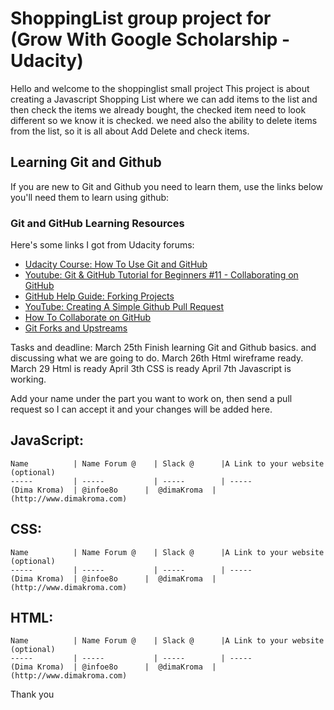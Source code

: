 # ShoppingList group project for (Grow With Google Scholarship - Udacity)
Hello and welcome to the shoppinglist small project
This project is about creating a Javascript Shopping List where we can add items to the list and then check the items we already bought, the checked item need to look different so we know it is checked. we need also the ability to delete items from the list, so it is all about Add Delete and check items.


## Learning Git and Github
If you are new to Git and Github you need to learn them, use the links below you'll need them to learn using github:


### Git and GitHub Learning Resources
Here's some links I got from Udacity forums:

* [Udacity Course: How To Use Git and GitHub](https://www.udacity.com/course/how-to-use-git-and-github--ud775) 
* [Youtube: Git & GitHub Tutorial for Beginners #11 - Collaborating on GitHub](https://www.youtube.com/watch?v=MnUd31TvBoU&t=402s) 
* [GitHub Help Guide: Forking Projects](https://guides.github.com/activities/forking/)
* [YouTube: Creating A Simple Github Pull Request](https://www.youtube.com/watch?v=rgbCcBNZcdQ) 
* [How To Collaborate on GitHub](https://code.tutsplus.com/tutorials/how-to-collaborate-on-github--net-34267) 
* [Git Forks and Upstreams](https://www.atlassian.com/git/articles/git-forks-and-upstreams) 



Tasks and deadline:
March 25th Finish learning Git and Github basics. and discussing what we are going to do.
March 26th Html wireframe ready.
March 29 Html is ready
April 3th CSS is ready
April 7th Javascript is working.


Add your name under the part you want to work on, then send a pull request so I can accept it and your changes will be added here.

JavaScript:
-------------------------
```
Name          | Name Forum @    | Slack @      |A Link to your website (optional)
-----         | -----           | -----        | -----
(Dima Kroma)  | @infoe8o      |  @dimaKroma  |  (http://www.dimakroma.com)
```

CSS:
-------------------------
```
Name          | Name Forum @    | Slack @      |A Link to your website (optional)
-----         | -----           | -----        | -----
(Dima Kroma)  | @infoe8o      |  @dimaKroma  |  (http://www.dimakroma.com)
```

HTML:
-------------------------
```
Name          | Name Forum @    | Slack @      |A Link to your website (optional)
-----         | -----           | -----        | -----
(Dima Kroma)  | @infoe8o      |  @dimaKroma  |  (http://www.dimakroma.com)
```


Thank you 
